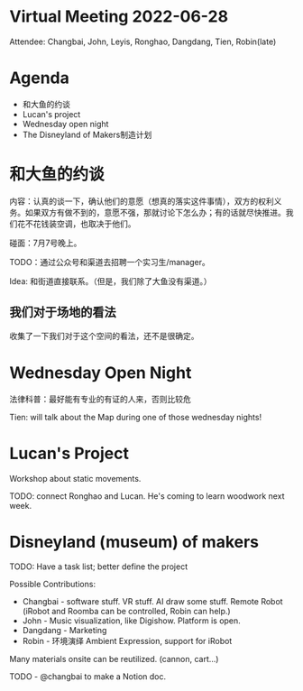 Virtual Meeting 2022-06-28
========

Attendee: Changbai, John, Leyis, Ronghao, Dangdang, Tien, Robin(late)

# Agenda

- 和大鱼的约谈
- Lucan's project
- Wednesday open night
- The Disneyland of Makers制造计划


# 和大鱼的约谈

内容：认真的谈一下，确认他们的意愿（想真的落实这件事情），双方的权利义务。如果双方有做不到的，意愿不强，那就讨论下怎么办；有的话就尽快推进。我们花不花钱装空调，也取决于他们。

碰面：7月7号晚上。

TODO：通过公众号和渠道去招聘一个实习生/manager。

Idea: 和街道直接联系。（但是，我们除了大鱼没有渠道。）

## 我们对于场地的看法

收集了一下我们对于这个空间的看法，还不是很确定。

# Wednesday Open Night

法律科普：最好能有专业的有证的人来，否则比较危

Tien: will talk about the Map during one of those wednesday nights!

# Lucan's Project

Workshop about static movements.

TODO: connect Ronghao and Lucan. He's coming to learn woodwork next week.

# Disneyland (museum) of makers 

TODO: Have a task list; better define the project

Possible Contributions:
- Changbai - software stuff. VR stuff. AI draw some stuff. Remote Robot (iRobot and Roomba can be controlled, Robin can help.)
- John - Music visualization, like Digishow. Platform is open.
- Dangdang - Marketing
- Robin - 环境演绎 Ambient Expression, support for iRobot

Many materials onsite can be reutilized. (cannon, cart...)

TODO - @changbai to make a Notion doc. 

